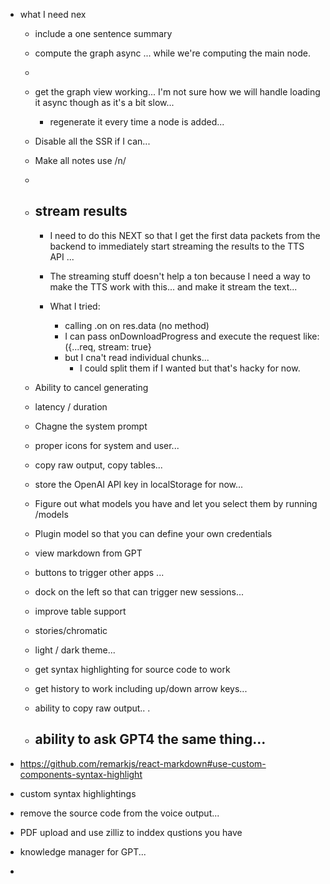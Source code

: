 - what I need nex
  - include a one sentence summary 
  - compute the graph async ... while we're computing the main node.
  - 
  - get the graph view working... I'm not sure how we will handle loading it
    async though as it's a bit slow...
    - regenerate it every time a node is added...

  - Disable all the SSR if I can...
  - Make all notes use /n/
  - 
  - stream results
    -  
    - I need to do this NEXT so that I get the first data packets from the backend to 
      immediately start streaming the results to the TTS API ... 
    - The streaming stuff doesn't help a ton because I need a way to make the
      TTS work with this... and make it stream the text... 

    - What I tried:
      - calling .on on res.data (no method)
      - I can pass onDownloadProgress and execute the request like:
        ({...req, stream: true}
      - but I cna't read individual chunks... 
        - I could split them if I wanted but that's hacky for now.

  - Ability to cancel generating
  - latency / duration
  - Chagne the system prompt
  - proper icons for system and user... 
  - copy raw output, copy tables...
  - store the OpenAI API key in localStorage for now... 
  
  - Figure out what models you have and let you select them by running /models
  - Plugin model so that you can define your own credentials
  - view markdown from GPT 
  - buttons to trigger other apps ... 

  - dock on the left so that can trigger new sessions...  
  - improve table support
  - stories/chromatic
  - light / dark theme... 
  - get syntax highlighting for source code to work
  - get history to work including up/down arrow keys...
  - ability to copy raw output.. .
  - ability to ask GPT4 the same thing...
    - 


- https://github.com/remarkjs/react-markdown#use-custom-components-syntax-highlight
- custom syntax highlightings
- remove the source code from the voice output...

- PDF upload and use zilliz to inddex qustions you have
- knowledge manager for GPT...
- 